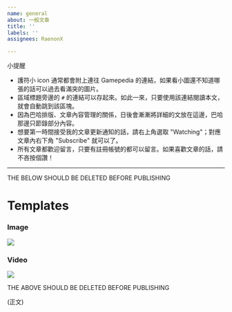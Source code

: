 ```yaml
---
name: general
about: 一般文章
title: ''
labels: ''
assignees: RaenonX

---
```


小提醒
- 護符小 icon 通常都會附上連往 Gamepedia 的連結，如果看小圖還不知道哪張的話可以過去看滿突的圖片。
- 區域標題旁邊的 `#` 的連結可以存起來。如此一來，只要使用該連結閱讀本文，就會自動跳到該區塊。
- 因為巴哈排版、文章內容管理的關係，日後會漸漸將詳細的文放在這邊，巴哈那邊只節錄部分內容。
- 想要第一時間接受我的文章更新通知的話，請右上角選取 "Watching"；對應文章內右下角 "Subscribe" 就可以了。
- 所有文章都歡迎留言，只要有註冊帳號的都可以留言。如果喜歡文章的話，請不吝按個讚！

------

THE BELOW SHOULD BE DELETED BEFORE PUBLISHING

# Templates

### Image

![](https://raw.githubusercontent.com/RaenonX/dragalia-posts/master/images/summon-tests/202010-Illya/Roll.gif) 

### Video

[![](https://img.youtube.com/vi/VIDEO_ID/0.jpg)](https://youtu.be/VIDEO_ID)

THE ABOVE SHOULD BE DELETED BEFORE PUBLISHING

(正文)
